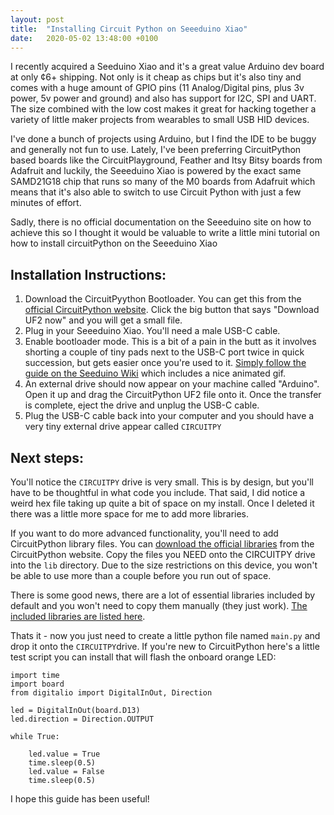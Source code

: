 ```yaml
---
layout: post
title:  "Installing Circuit Python on Seeeduino Xiao"
date:   2020-05-02 13:48:00 +0100
---
```


I recently acquired a Seeduino Xiao and it's a great value Arduino dev board at only ¢6+ shipping. Not only is it cheap as chips but it's also tiny and comes with a huge amount of GPIO pins (11 Analog/Digital pins, plus 3v power, 5v power and ground) and also has support for I2C, SPI and UART. The size combined with the low cost makes it great for hacking together a variety of little maker projects from wearables to small USB HID devices.

I've done a bunch of projects using Arduino, but I find the IDE to be buggy and generally not fun to use. Lately, I've been preferring CircuitPython based boards like the CircuitPlayground, Feather and Itsy Bitsy boards from Adafruit and luckily, the Seeeduino Xiao is powered by the exact same SAMD21G18 chip that runs so many of the M0 boards from Adafruit which means that it's also able to switch to use Circuit Python with just a few minutes of effort.

Sadly, there is no official documentation on the Seeeduino site on how to achieve this so I thought it would be valuable to write a little mini tutorial on how to install circuitPython on the Seeeduino Xiao

Installation Instructions:
--------------------------

1. Download the CircuitPyython Bootloader. You can get this from the [official CircuitPython website](https://circuitpython.org/board/seeeduino_xiao/). Click the big button that says "Download UF2 now" and you will get a small file.
2. Plug in your Seeeduino Xiao. You'll need a male USB-C cable.
3. Enable bootloader mode. This is a bit of a pain in the butt as it involves shorting a couple of tiny pads next to the USB-C port twice in quick succession, but gets easier once you're used to it. [Simply follow the guide on the Seeduino Wiki](https://wiki.seeedstudio.com/Seeeduino-XIAO/#reset) which includes a nice animated gif.
4. An external drive should now appear on your machine called "Arduino". Open it up and drag the CircuitPython UF2 file onto it. Once the transfer is complete, eject the drive and unplug the USB-C cable.
5. Plug the USB-C cable back into your computer and you should have a very tiny external drive appear called `CIRCUITPY`

Next steps:
-----------

You'll notice the `CIRCUITPY` drive is very small. This is by design, but you'll have to be thoughtful in what code you include. That said, I did notice a weird hex file taking up quite a bit of space on my install. Once I deleted it there was a little more space for me to add more libraries.

If you want to do more advanced functionality, you'll need to add CircuitPython library files. You can [download the official libraries](https://circuitpython.org/libraries) from the CircuitPython website. Copy the files you NEED onto the CIRCUITPY drive into the `lib` directory. Due to the size restrictions on this device, you won't be able to use more than a couple before you run out of space.

There is some good news, there are a lot of essential libraries included by default and you won't need to copy them manually (they just work). [The included libraries are listed here](https://circuitpython.readthedocs.io/en/5.0.x/shared-bindings/support_matrix.html).

Thats it - now you just need to create a little python file named `main.py` and drop it onto the `CIRCUITPY`drive. If you're new to CircuitPython here's a little test script you can install that will flash the onboard orange LED:

	import time
	import board
	from digitalio import DigitalInOut, Direction

	led = DigitalInOut(board.D13)
	led.direction = Direction.OUTPUT

	while True:

		led.value = True
		time.sleep(0.5)
		led.value = False
		time.sleep(0.5)

I hope this guide has been useful!
